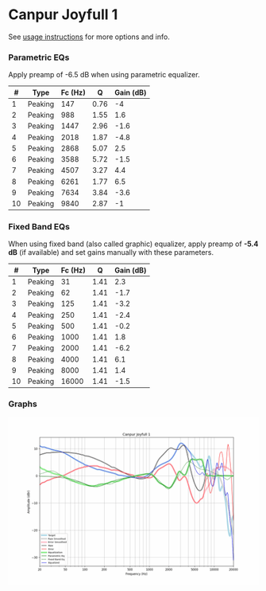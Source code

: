 # Canpur Joyfull 1
See [usage instructions](https://github.com/jaakkopasanen/AutoEq#usage) for more options and info.

### Parametric EQs
Apply preamp of -6.5 dB when using parametric equalizer.

|   # | Type    |   Fc (Hz) |    Q |   Gain (dB) |
|-----|---------|-----------|------|-------------|
|   1 | Peaking |       147 | 0.76 |        -4   |
|   2 | Peaking |       988 | 1.55 |         1.6 |
|   3 | Peaking |      1447 | 2.96 |        -1.6 |
|   4 | Peaking |      2018 | 1.87 |        -4.8 |
|   5 | Peaking |      2868 | 5.07 |         2.5 |
|   6 | Peaking |      3588 | 5.72 |        -1.5 |
|   7 | Peaking |      4507 | 3.27 |         4.4 |
|   8 | Peaking |      6261 | 1.77 |         6.5 |
|   9 | Peaking |      7634 | 3.84 |        -3.6 |
|  10 | Peaking |      9840 | 2.87 |        -1   |

### Fixed Band EQs
When using fixed band (also called graphic) equalizer, apply preamp of **-5.4 dB** (if available) and set gains manually with these parameters.

|   # | Type    |   Fc (Hz) |    Q |   Gain (dB) |
|-----|---------|-----------|------|-------------|
|   1 | Peaking |        31 | 1.41 |         2.3 |
|   2 | Peaking |        62 | 1.41 |        -1.7 |
|   3 | Peaking |       125 | 1.41 |        -3.2 |
|   4 | Peaking |       250 | 1.41 |        -2.4 |
|   5 | Peaking |       500 | 1.41 |        -0.2 |
|   6 | Peaking |      1000 | 1.41 |         1.8 |
|   7 | Peaking |      2000 | 1.41 |        -6.2 |
|   8 | Peaking |      4000 | 1.41 |         6.1 |
|   9 | Peaking |      8000 | 1.41 |         1.4 |
|  10 | Peaking |     16000 | 1.41 |        -1.5 |

### Graphs
![](./Canpur%20Joyfull%201.png)
